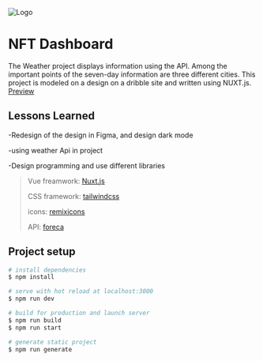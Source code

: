 
![Logo](https://cdn.dribbble.com/users/2716253/screenshots/16206037/media/1e774d64f78a5b719b2b3e7b80e61672.png)


# NFT Dashboard

The Weather project displays information using the API. Among the important points of the seven-day information are three different cities. This project is modeled on a design on a dribble site and written using NUXT.js. [Preview](https://weather-nuxt-one.vercel.app/)

## Lessons Learned

-Redesign of the design in Figma, and design dark mode

-using weather Api in project 

-Design programming and use different libraries

>Vue freamwork: [Nuxt.js](https://nuxtjs.org/)
>
>CSS framework: [tailwindcss](https://tailwindcss.com/)
>
>icons: [remixicons](https://remixicon.com/)
>
>API: [foreca](https://developer.foreca.com/)

## Project setup
```bash
# install dependencies
$ npm install

# serve with hot reload at localhost:3000
$ npm run dev

# build for production and launch server
$ npm run build
$ npm run start

# generate static project
$ npm run generate
```
